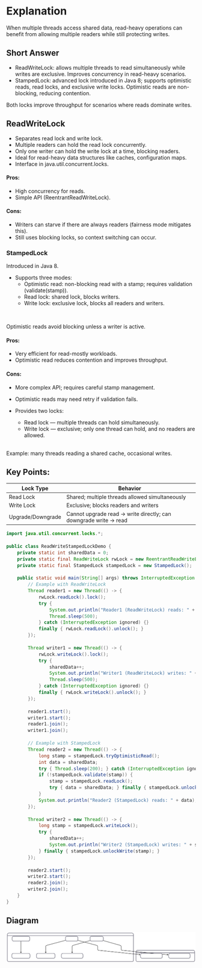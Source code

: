 # Explanation

When multiple threads access shared data, read-heavy operations can benefit from allowing multiple readers while still protecting writes.

## Short Answer

- ReadWriteLock: allows multiple threads to read simultaneously while writes are exclusive. Improves concurrency in read-heavy scenarios.
- StampedLock: advanced lock introduced in Java 8; supports optimistic reads, read locks, and exclusive write locks. Optimistic reads are non-blocking, reducing contention.

Both locks improve throughput for scenarios where reads dominate writes.

## ReadWriteLock

- Separates read lock and write lock.
- Multiple readers can hold the read lock concurrently.
- Only one writer can hold the write lock at a time, blocking readers.
- Ideal for read-heavy data structures like caches, configuration maps.
- Interface in java.util.concurrent.locks.

#### Pros:

- High concurrency for reads.
- Simple API (ReentrantReadWriteLock).

#### Cons:
- Writers can starve if there are always readers (fairness mode mitigates this).
- Still uses blocking locks, so context switching can occur.

### StampedLock

Introduced in Java 8.

- Supports three modes:
  - Optimistic read: non-blocking read with a stamp; requires validation (validate(stamp)).
  - Read lock: shared lock, blocks writers.
  - Write lock: exclusive lock, blocks all readers and writers.

<br>

Optimistic reads avoid blocking unless a writer is active.

#### Pros:

- Very efficient for read-mostly workloads.
- Optimistic read reduces contention and improves throughput.

#### Cons:

- More complex API; requires careful stamp management.
- Optimistic reads may need retry if validation fails.

- Provides two locks:
  - Read lock — multiple threads can hold simultaneously.
  - Write lock — exclusive; only one thread can hold, and no readers are allowed.

<br>
Example: many threads reading a shared cache, occasional writes.

## Key Points:

| Lock Type         | Behavior                                                         |
| ----------------- | ---------------------------------------------------------------- |
| Read Lock         | Shared; multiple threads allowed simultaneously                  |
| Write Lock        | Exclusive; blocks readers and writers                            |
| Upgrade/Downgrade | Cannot upgrade read → write directly; can downgrade write → read |


```java
import java.util.concurrent.locks.*;

public class ReadWriteStampedLockDemo {
    private static int sharedData = 0;
    private static final ReadWriteLock rwLock = new ReentrantReadWriteLock();
    private static final StampedLock stampedLock = new StampedLock();

    public static void main(String[] args) throws InterruptedException {
        // Example with ReadWriteLock
        Thread reader1 = new Thread(() -> {
            rwLock.readLock().lock();
            try {
                System.out.println("Reader1 (ReadWriteLock) reads: " + sharedData);
                Thread.sleep(500);
            } catch (InterruptedException ignored) {}
            finally { rwLock.readLock().unlock(); }
        });

        Thread writer1 = new Thread(() -> {
            rwLock.writeLock().lock();
            try {
                sharedData++;
                System.out.println("Writer1 (ReadWriteLock) writes: " + sharedData);
                Thread.sleep(500);
            } catch (InterruptedException ignored) {}
            finally { rwLock.writeLock().unlock(); }
        });

        reader1.start();
        writer1.start();
        reader1.join();
        writer1.join();

        // Example with StampedLock
        Thread reader2 = new Thread(() -> {
            long stamp = stampedLock.tryOptimisticRead();
            int data = sharedData;
            try { Thread.sleep(200); } catch (InterruptedException ignored) {}
            if (!stampedLock.validate(stamp)) {
                stamp = stampedLock.readLock();
                try { data = sharedData; } finally { stampedLock.unlockRead(stamp); }
            }
            System.out.println("Reader2 (StampedLock) reads: " + data);
        });

        Thread writer2 = new Thread(() -> {
            long stamp = stampedLock.writeLock();
            try {
                sharedData++;
                System.out.println("Writer2 (StampedLock) writes: " + sharedData);
            } finally { stampedLock.unlockWrite(stamp); }
        });

        reader2.start();
        writer2.start();
        reader2.join();
        writer2.join();
    }
}

```

## Diagram

![Diagram](images/8.%20ReadWriteLock%20and%20StampedLock.svg)